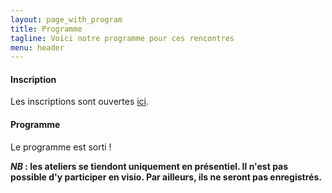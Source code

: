 ```yaml
---
layout: page_with_program
title: Programme
tagline: Voici notre programme pour ces rencontres
menu: header
---
```


#### Inscription

Les inscriptions sont ouvertes [ici](/z25_inscription.html).

#### Programme

Le programme est sorti !

**_NB_ : les ateliers se tiendont uniquement en présentiel. Il n'est pas possible d'y participer en visio. Par ailleurs, ils ne seront pas enregistrés.** 
